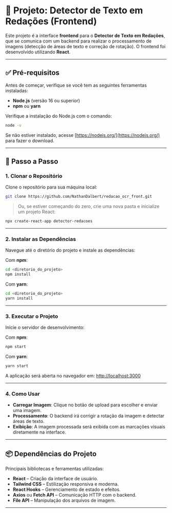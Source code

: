 
# 📘 Projeto: Detector de Texto em Redações (Frontend)

Este projeto é a interface **frontend** para o **Detector de Texto em Redações**, que se comunica com um backend para realizar o processamento de imagens (detecção de áreas de texto e correção de rotação). O frontend foi desenvolvido utilizando **React**.

---

## ✅ Pré-requisitos

Antes de começar, verifique se você tem as seguintes ferramentas instaladas:

- **Node.js** (versão 16 ou superior)  
- **npm** ou **yarn**

Verifique a instalação do Node.js com o comando:

```bash
node -v
```

Se não estiver instalado, acesse [https://nodejs.org/](https://nodejs.org/) para fazer o download.

---

## 🧭 Passo a Passo

### 1. Clonar o Repositório

Clone o repositório para sua máquina local:

```bash
git clone https://github.com/NathanDalbert/redacao_ocr_front.git
```

> Ou, se estiver começando do zero, crie uma nova pasta e inicialize um projeto React:

```bash
npx create-react-app detector-redacoes
```

---

### 2. Instalar as Dependências

Navegue até o diretório do projeto e instale as dependências:

Com **npm**:

```bash
cd <diretorio_do_projeto>
npm install
```

Com **yarn**:

```bash
cd <diretorio_do_projeto>
yarn install
```

---

### 3. Executar o Projeto

Inicie o servidor de desenvolvimento:

Com **npm**:

```bash
npm start
```

Com **yarn**:

```bash
yarn start
```

A aplicação será aberta no navegador em: [http://localhost:3000](http://localhost:3000)

---

### 4. Como Usar

- **Carregar Imagem**: Clique no botão de upload para escolher e enviar uma imagem.
- **Processamento**: O backend irá corrigir a rotação da imagem e detectar áreas de texto.
- **Exibição**: A imagem processada será exibida com as marcações visuais diretamente na interface.

---

## 📦 Dependências do Projeto

Principais bibliotecas e ferramentas utilizadas:

- **React** – Criação da interface de usuário.
- **Tailwind CSS** – Estilização responsiva e moderna.
- **React Hooks** – Gerenciamento de estado e efeitos.
- **Axios** ou **Fetch API** – Comunicação HTTP com o backend.
- **File API** – Manipulação dos arquivos de imagem.

---

